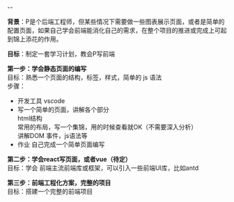--

**背景**：P是个后端工程师，但某些情况下需要做一些图表展示页面，或者是简单的配置页面，如果自己学会前端能消化自己的需求，在整个项目的推进或完成上可起到锦上添花的作用。   

**目标**：制定一套学习计划，教会P写前端  

**第一步：学会静态页面的编写**   
目标：熟悉一个页面的结构，标签，样式，简单的 js 语法  
步骤：
- 开发工具 vscode
- 写一个简单的页面，讲解各个部分  
html结构  
常用的布局，写一个集锦，用的时候查看就OK（不需要深入分析）  
讲解DOM 事件，js语法等
- 作业
自己完成一个简单页面编写

**第二步：学会react写页面，或者vue（待定）**  
目标：学会 前端主流前端库或框架，可以引入一些前端UI库，比如antd  

**第三步：前端工程化方案，完整的项目**  
目标：搭建一个完整的前端项目
